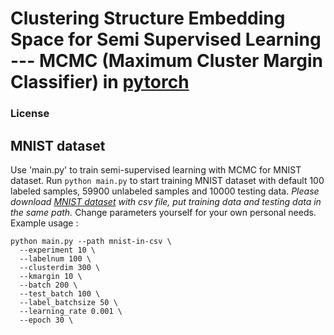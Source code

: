 # Clustering Structure Embedding Space for Semi Supervised Learning --- MCMC (Maximum Cluster Margin Classifier) in [pytorch](https://pytorch.org/)
### License

## MNIST dataset
Use 'main.py' to train semi-supervised learning with MCMC for MNIST dataset. Run `python main.py` to start training MNIST dataset with default 100 labeled samples, 59900 unlabeled samples and 10000 testing data. _Please download [MNIST dataset](https://www.kaggle.com/oddrationale/mnist-in-csv) with csv file, put training data and testing data in the same path._ Change parameters yourself for your own personal needs. Example usage : 
```
python main.py --path mnist-in-csv \
  --experiment 10 \
  --labelnum 100 \
  --clusterdim 300 \
  --kmargin 10 \
  --batch 200 \
  --test_batch 100 \
  --label_batchsize 50 \
  --learning_rate 0.001 \
  --epoch 30 \
```

